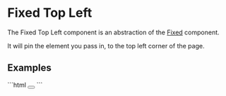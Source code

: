 # Fixed Top Left

The Fixed Top Left component is an abstraction of the [Fixed](../) component.

It will pin the element you pass in, to the top left corner of the page.

## Examples
<CodeBlock>
```html
<fixed-top-left>
    <button></button>
</fixed-top-left>
```
</CodeBlock>
